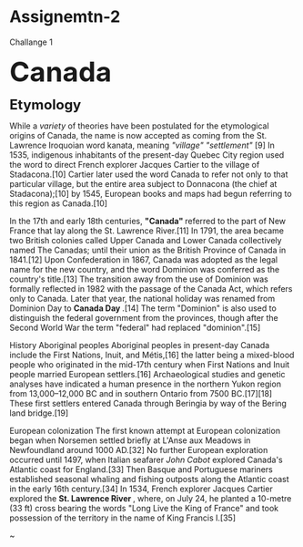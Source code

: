 # Assignemtn-2
Challange 1<html>
<head> 
<strong> 
<font size=7>
Canada
</font size=7>
</font>
<p></p>
<font size=5>
Etymology
</font size=5>
</strong>

<p>

While a <i> variety </i> of theories have been postulated for the etymological origins of Canada, the name is now accepted as coming from the St. Lawrence Iroquoian word kanata, meaning  <em> "village" "settlement" </em> [9] In 1535, indigenous inhabitants of the present-day Quebec City region used the word to direct French explorer Jacques Cartier to the village of Stadacona.[10] Cartier later used the word Canada to refer not only to that particular village, but the entire area subject to Donnacona (the chief at Stadacona);[10] by 1545, European books and maps had begun referring to this region as Canada.[10]
<p>
In the 17th and early 18th centuries, <strong> "Canada" </strong> referred to the part of New France that lay along the St. Lawrence River.[11] In 1791, the area became two British colonies 
called Upper Canada and Lower Canada collectively named The Canadas; until their union as the British Province of Canada in 1841.[12] Upon Confederation in 1867, Canada was adopted as the legal name for the new country, and the word Dominion was conferred as the country's title.[13] The transition away from the use of Dominion was formally reflected in 1982 with the passage of the Canada Act, which refers only to Canada. Later that year, the national holiday was renamed from Dominion Day to <strong> Canada Day </strong>.[14] The term "Dominion" is also used to distinguish the federal government from the provinces, though after the Second World War the term "federal" had replaced "dominion".[15]
<p></p>
History
Aboriginal peoples
Aboriginal peoples in present-day Canada include the First Nations, Inuit, and Métis,[16] the latter being a mixed-blood people who originated in the mid-17th century when First Nations and Inuit people married European settlers.[16]
 Archaeological studies and genetic analyses have indicated a human presence in the northern Yukon region from 13,000–12,000 BC and in southern Ontario from 7500 BC.[17][18] These first settlers entered Canada through Beringia by way of the Bering land bridge.[19]

<p></p>

European colonization
The first known attempt at European colonization began when Norsemen settled briefly at L'Anse aux Meadows in Newfoundland around 1000 AD.[32] No further European exploration occurred until 1497, when Italian seafarer <i> John Cabot </i> explored Canada's Atlantic coast for England.[33] Then Basque and Portuguese mariners established seasonal whaling and fishing outposts along the Atlantic coast in the early 16th century.[34] In 1534, French explorer Jacques Cartier explored the <strong> St. Lawrence River </strong>, where, on July 24, he planted a 10-metre (33 ft) cross bearing the words "Long Live the King of France" and took possession of the territory in the name of King Francis I.[35]


~
